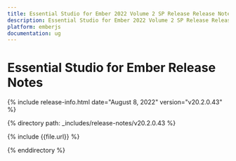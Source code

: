 ```yaml
---
title: Essential Studio for Ember 2022 Volume 2 SP Release Release Notes  
description: Essential Studio for Ember 2022 Volume 2 SP Release Release Notes  
platform: emberjs
documentation: ug
---
```


# Essential Studio for Ember  Release Notes  

{% include release-info.html date="August 8, 2022"  version="v20.2.0.43" %} 

{% directory path: _includes/release-notes/v20.2.0.43 %}

{% include {{file.url}} %}

{% enddirectory %}